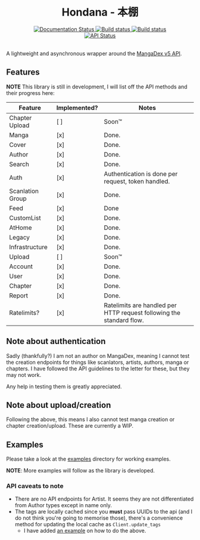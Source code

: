 <div align="center">
    <h1>Hondana - 本棚</h1>
    <a href='https://hondana.readthedocs.io/en/latest/?badge=latest'>
        <img src='https://readthedocs.org/projects/hondana/badge/?version=latest' alt='Documentation Status' />
    </a>
    <a href='https://github.com/AbstractUmbra/Hondana/actions/workflows/build.yaml'>
        <img src='https://github.com/AbstractUmbra/Hondana/workflows/Build/badge.svg' alt='Build status' />
    </a>
    <a href='https://github.com/AbstractUmbra/Hondana/actions/workflows/lint.yaml'>
        <img src='https://github.com/AbstractUmbra/Hondana/workflows/Lint/badge.svg' alt='Build status' />
    </a>
</div>
<div align="center">
    <a href='https://api.mangadex.org/'>
        <img src='https://img.shields.io/website?down_color=red&down_message=offline&label=API%20Status&logo=MangaDex%20API&up_color=lime&up_message=online&url=https%3A%2F%2Fapi.mangadex.org%2Fping' alt='API Status'/>
    </a>
</div>
<br>

A lightweight and asynchronous wrapper around the [MangaDex v5 API](https://api.mangadex.org/docs.html).

## Features
**NOTE** This library is still in development, I will list off the API methods and their progress here:

| Feature          | Implemented? | Notes                                                                |
| ---------------- | ------------ | -------------------------------------------------------------------- |
| Chapter Upload   | [ ]          | Soon:tm:                                                             |
| Manga            | [x]          | Done.                                                                |
| Cover            | [x]          | Done.                                                                |
| Author           | [x]          | Done.                                                                |
| Search           | [x]          | Done.                                                                |
| Auth             | [x]          | Authentication is done per request, token handled.                   |
| Scanlation Group | [x]          | Done.                                                                |
| Feed             | [x]          | Done                                                                 |
| CustomList       | [x]          | Done.                                                                |
| AtHome           | [x]          | Done.                                                                |
| Legacy           | [x]          | Done.                                                                |
| Infrastructure   | [x]          | Done.                                                                |
| Upload           | [ ]          | Soon:tm:                                                             |
| Account          | [x]          | Done.                                                                |
| User             | [x]          | Done.                                                                |
| Chapter          | [x]          | Done.                                                                |
| Report           | [x]          | Done.                                                                |
| Ratelimits?      | [x]          | Ratelimits are handled per HTTP request following the standard flow. |


## Note about authentication
Sadly (thankfully?) I am not an author on MangaDex, meaning I cannot test the creation endpoints for things like scanlators, artists, authors, manga or chapters.
I have followed the API guidelines to the letter for these, but they may not work.

Any help in testing them is greatly appreciated.

## Note about upload/creation
Following the above, this means I also cannot test manga creation or chapter creation/upload.
These are currently a WIP.

## Examples
Please take a look at the [examples](./examples/) directory for working examples.

**NOTE**: More examples will follow as the library is developed.

### API caveats to note

- There are no API endpoints for Artist. It seems they are not differentiated from Author types except in name only.
- The tags are locally cached since you **must** pass UUIDs to the api (and I do not think you're going to memorise those), there's a convenience method for updating the local cache as `Client.update_tags`
  - I have added [an example](./examples/updating_local_tags.py) on how to do the above.
